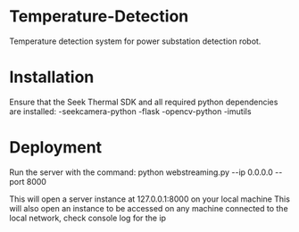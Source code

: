 # Temperature-Detection
Temperature detection system for power substation detection robot.

# Installation
Ensure that the Seek Thermal SDK and all required python dependencies are installed:
-seekcamera-python
-flask
-opencv-python
-imutils

# Deployment
Run the server with the command:
python webstreaming.py --ip 0.0.0.0 --port 8000

This will open a server instance at 127.0.0.1:8000 on your local machine
This will also open an instance to be accessed on any machine connected to the local network, check console log for the ip

